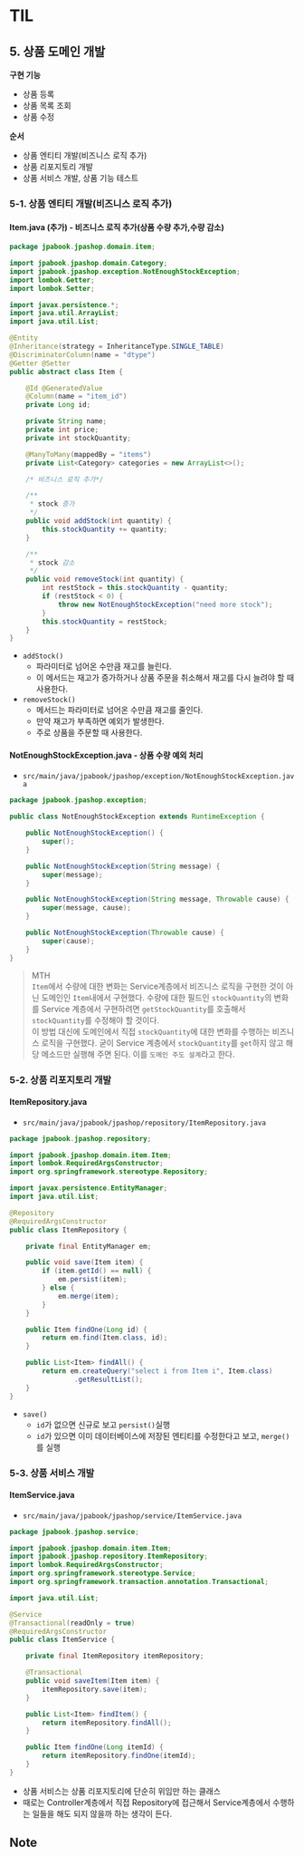 # TIL

## 5. 상품 도메인 개발

**구현 기능**

* 상품 등록
* 상품 목록 조회
* 상품 수정

**순서**

* 상품 엔티티 개발(비즈니스 로직 추가)
* 상품 리포지토리 개발
* 상품 서비스 개발, 상품 기능 테스트

### 5-1. 상품 엔티티 개발(비즈니스 로직 추가)

#### Item.java (추가) - 비즈니스 로직 추가(상품 수량 추가,수량 감소)

```java
package jpabook.jpashop.domain.item;

import jpabook.jpashop.domain.Category;
import jpabook.jpashop.exception.NotEnoughStockException;
import lombok.Getter;
import lombok.Setter;

import javax.persistence.*;
import java.util.ArrayList;
import java.util.List;

@Entity
@Inheritance(strategy = InheritanceType.SINGLE_TABLE)
@DiscriminatorColumn(name = "dtype")
@Getter @Setter
public abstract class Item {

    @Id @GeneratedValue
    @Column(name = "item_id")
    private Long id;

    private String name;
    private int price;
    private int stockQuantity;

    @ManyToMany(mappedBy = "items")
    private List<Category> categories = new ArrayList<>();

    /* 비즈니스 로직 추가*/

    /**
     * stock 증가
     */
    public void addStock(int quantity) {
        this.stockQuantity += quantity;
    }

    /**
     * stock 감소
     */
    public void removeStock(int quantity) {
        int restStock = this.stockQuantity - quantity;
        if (restStock < 0) {
            throw new NotEnoughStockException("need more stock");
        }
        this.stockQuantity = restStock;
    }
}

```

* `addStock()`
    * 파라미터로 넘어온 수만큼 재고를 늘린다.
    * 이 메서드는 재고가 증가하거나 상품 주문을 취소해서 재고를 다시 늘려야 할 때 사용한다.
* `removeStock()`
    * 메서드는 파라미터로 넘어온 수만큼 재고를 줄인다.
    * 만약 재고가 부족하면 예외가 발생한다.
    * 주로 상품을 주문할 때 사용한다.

#### NotEnoughStockException.java - 상품 수량 예외 처리

* `src/main/java/jpabook/jpashop/exception/NotEnoughStockException.java`

```java
package jpabook.jpashop.exception;

public class NotEnoughStockException extends RuntimeException {

    public NotEnoughStockException() {
        super();
    }

    public NotEnoughStockException(String message) {
        super(message);
    }

    public NotEnoughStockException(String message, Throwable cause) {
        super(message, cause);
    }

    public NotEnoughStockException(Throwable cause) {
        super(cause);
    }
}

```

> MTH   
> `Item`에서 수량에 대한 변화는 Service계층에서 비즈니스 로직을 구현한 것이 아닌 도메인인 `Item`내에서 구현했다. 수량에 대한 필드인 `stockQuantity`의 변화를 Service 계층에서 구현하려면 `getStockQuantity`를 호출해서 `stockQuantity`를 수정해야 할 것이다.    
> 이 방법 대신에 도메인에서 직접 `stockQuantity`에 대한 변화를 수행하는 비즈니스 로직을 구현했다. 굳이 Service 계층에서 `stockQuantity`를 `get`하지 않고 해당 메소드만 실행해 주면 된다. 이를 `도메인 주도 설계`라고 한다.

### 5-2. 상품 리포지토리 개발

#### ItemRepository.java

* `src/main/java/jpabook/jpashop/repository/ItemRepository.java`

```java
package jpabook.jpashop.repository;

import jpabook.jpashop.domain.item.Item;
import lombok.RequiredArgsConstructor;
import org.springframework.stereotype.Repository;

import javax.persistence.EntityManager;
import java.util.List;

@Repository
@RequiredArgsConstructor
public class ItemRepository {

    private final EntityManager em;

    public void save(Item item) {
        if (item.getId() == null) {
            em.persist(item);
        } else {
            em.merge(item);
        }
    }

    public Item findOne(Long id) {
        return em.find(Item.class, id);
    }

    public List<Item> findAll() {
        return em.createQuery("select i from Item i", Item.class)
                .getResultList();
    }
}

```

* `save()`
    * `id`가 없으면 신규로 보고 `persist()`실행
    * `id`가 있으면 이미 데이터베이스에 저장된 엔티티를 수정한다고 보고, `merge()`를 실행

### 5-3. 상품 서비스 개발

#### ItemService.java

* `src/main/java/jpabook/jpashop/service/ItemService.java`

```java
package jpabook.jpashop.service;

import jpabook.jpashop.domain.item.Item;
import jpabook.jpashop.repository.ItemRepository;
import lombok.RequiredArgsConstructor;
import org.springframework.stereotype.Service;
import org.springframework.transaction.annotation.Transactional;

import java.util.List;

@Service
@Transactional(readOnly = true)
@RequiredArgsConstructor
public class ItemService {

    private final ItemRepository itemRepository;

    @Transactional
    public void saveItem(Item item) {
        itemRepository.save(item);
    }

    public List<Item> findItem() {
        return itemRepository.findAll();
    }

    public Item findOne(Long itemId) {
        return itemRepository.findOne(itemId);
    }
}

```

* 상품 서비스는 상품 리포지토리에 단순히 위임만 하는 클래스
* 때로는 Controller계층에서 직접 Repository에 접근해서 Service계층에서 수행하는 일들을 해도 되지 않을까 하는 생각이 든다.

## Note